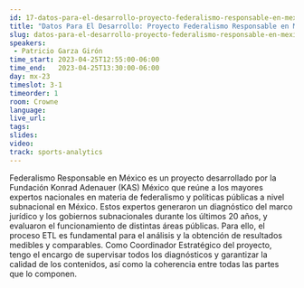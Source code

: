 ```yaml
---
id: 17-datos-para-el-desarrollo-proyecto-federalismo-responsable-en-mexico
title: "Datos Para El Desarrollo: Proyecto Federalismo Responsable en México"
slug: datos-para-el-desarrollo-proyecto-federalismo-responsable-en-mexico
speakers:
 - Patricio Garza Girón
time_start: 2023-04-25T12:55:00-06:00
time_end:   2023-04-25T13:30:00-06:00
day: mx-23
timeslot: 3-1
timeorder: 1
room: Crowne
language: 
live_url: 
tags:
slides: 
video:  
track: sports-analytics
---
```


Federalismo Responsable en México es un proyecto desarrollado por la Fundación Konrad Adenauer (KAS) México que reúne a los mayores expertos nacionales en materia de federalismo y políticas públicas a nivel subnacional en México. Estos expertos generaron un diagnóstico del marco jurídico y los gobiernos subnacionales durante los últimos 20 años, y evaluaron el funcionamiento de distintas áreas públicas. Para ello, el proceso ETL es fundamental para el análisis y la obtención de resultados medibles y comparables. Como Coordinador Estratégico del proyecto, tengo el encargo de supervisar todos los diagnósticos y garantizar la calidad de los contenidos, así como la coherencia entre todas las partes que lo componen. 
